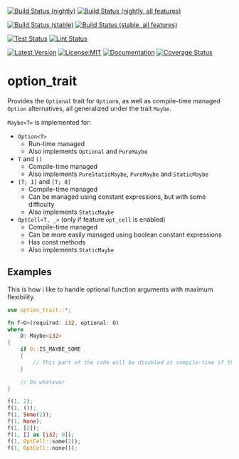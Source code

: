 [![Build Status (nightly)](https://github.com/sigurd4/option_trait/workflows/Build-nightly/badge.svg)](https://github.com/sigurd4/option_trait/actions/workflows/build-nightly.yml)
[![Build Status (nightly, all features)](https://github.com/sigurd4/option_trait/workflows/Build-nightly-all-features/badge.svg)](https://github.com/sigurd4/option_trait/actions/workflows/build-nightly-all-features.yml)

[![Build Status (stable)](https://github.com/sigurd4/option_trait/workflows/Build-stable/badge.svg)](https://github.com/sigurd4/option_trait/actions/workflows/build-stable.yml)
[![Build Status (stable, all features)](https://github.com/sigurd4/option_trait/workflows/Build-stable-all-features/badge.svg)](https://github.com/sigurd4/option_trait/actions/workflows/build-stable-all-features.yml)

[![Test Status](https://github.com/sigurd4/option_trait/workflows/Test/badge.svg)](https://github.com/sigurd4/option_trait/actions/workflows/test.yml)
[![Lint Status](https://github.com/sigurd4/option_trait/workflows/Lint/badge.svg)](https://github.com/sigurd4/option_trait/actions/workflows/lint.yml)

[![Latest Version](https://img.shields.io/crates/v/option_trait.svg)](https://crates.io/crates/option_trait)
[![License:MIT](https://img.shields.io/badge/License-MIT-yellow.svg)](https://opensource.org/licenses/MIT)
[![Documentation](https://img.shields.io/docsrs/option_trait)](https://docs.rs/option_trait)
[![Coverage Status](https://img.shields.io/codecov/c/github/sigurd4/option_trait)](https://app.codecov.io/github/sigurd4/option_trait)

# option_trait

Provides the `Optional` trait for `Option`s, as well as compile-time managed `Option` alternatives, all generalized under the trait `Maybe`.

`Maybe<T>` is implemented for:
- `Option<T>`
    - Run-time managed
    - Also implements `Optional` and `PureMaybe`
- `T` and `()`
    - Compile-time managed
    - Also implements `PureStaticMaybe`, `PureMaybe` and `StaticMaybe`
- `[T; 1]` and `[T; 0]`
    - Compile-time managed
    - Can be managed using constant expressions, but with some difficulty
    - Also implements `StaticMaybe`
- `OptCell<T, _>` (only if feature `opt_cell` is enabled)
    - Compile-time managed
    - Can be more easily managed using boolean constant expressions
    - Has const methods
    - Also implements `StaticMaybe`

## Examples

This is how i like to handle optional function arguments with maximum flexibility.

```rust
use option_trait::*;

fn f<O>(required: i32, optional: O)
where
    O: Maybe<i32>
{
    if O::IS_MAYBE_SOME
    {
        // This part of the code will be disabled at compile-time if the maybe cannot possibly contain a value.
    }

    // Do whatever
}

f(1, 2);
f(1, ());
f(1, Some(2));
f(1, None);
f(1, [2]);
f(1, [] as [i32; 0]);
f(1, OptCell::some(2));
f(1, OptCell::none());
```